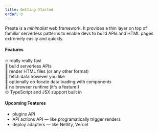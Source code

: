 ```yaml
---
title: Getting Started
order: 0
---
```


Presta is a _minimalist_ web framework. It provides a thin layer on top of familiar
serverless patterns to enable devs to build APIs and HTML pages extremely easily
and quickly.

#### Features

🔥 really really fast<br />
🍰 build serverless APIs<br />
📂 render HTML files (or any other format)<br />
📡 fetch data however you like<br />
📡 optionally co-locate data loading with components<br />
🙅 no browser runtime (it's a feature!)<br />
⚙️ TypeScript and JSX support built in<br />

#### Upcoming Features

- plugins API
- API actions API — like programatically trigger renders
- deploy adapters — like Netlify, Vercel
